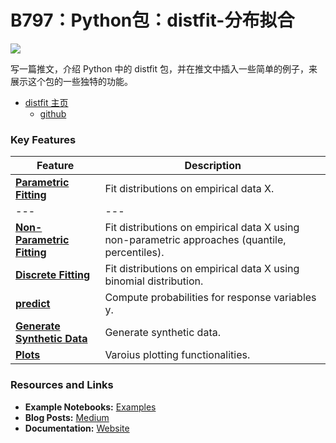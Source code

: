 # B797：Python包：distfit-分布拟合

![](https://fig-lianxh.oss-cn-shenzhen.aliyuncs.com/20250530002953.png)

写一篇推文，介绍 Python 中的 distfit 包，并在推文中插入一些简单的例子，来展示这个包的一些独特的功能。

- [distfit 主页](https://erdogant.github.io/distfit/pages/html/index.html)
  - [github](https://github.com/erdogant/distfit)

### Key Features

| Feature | Description |
| --- |  --- |
| [**Parametric Fitting**](https://erdogant.github.io/distfit/pages/html/Parametric.html) | Fit distributions on empirical data X. |
| --- |  --- |
| [**Non-Parametric Fitting**](https://erdogant.github.io/distfit/pages/html/Quantile.html) | Fit distributions on empirical data X using non-parametric approaches (quantile, percentiles). |
| [**Discrete Fitting**](https://erdogant.github.io/distfit/pages/html/Discrete.html) | Fit distributions on empirical data X using binomial distribution. |
| [**predict**](https://erdogant.github.io/distfit/pages/html/Functions.html#module-distfit.distfit.distfit.predict) | Compute probabilities for response variables y. |
| [**Generate Synthetic Data**](https://erdogant.github.io/distfit/pages/html/Generate.html) | Generate synthetic data. |
| [**Plots**](https://erdogant.github.io/distfit/pages/html/Plots.html) | Varoius plotting functionalities. |

### Resources and Links

-   **Example Notebooks:** [Examples](https://erdogant.github.io/distfit/pages/html/Documentation.html)
-   **Blog Posts:** [Medium](https://erdogant.github.io/distfit/pages/html/Documentation.html#medium-blog)
-   **Documentation:** [Website](https://erdogant.github.io/distfit)
